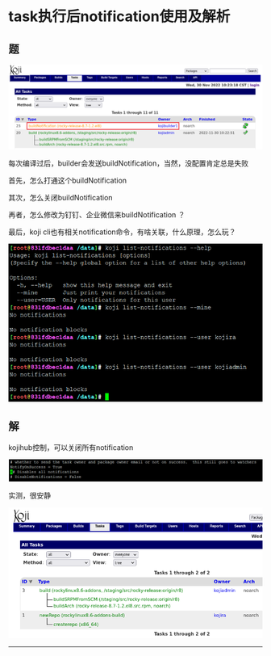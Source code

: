# task执行后notification使用及解析


## 题

![20221130_102402_87](image/20221130_102402_87.png)

每次编译过后，builder会发送buildNotification，当然，没配置肯定总是失败


首先，怎么打通这个buildNotification

其次，怎么关闭buildNotification

再者，怎么修改为钉钉、企业微信来buildNotification ？


最后，koji cli也有相关notification命令，有啥关联，什么原理，怎么玩？

![20221127_082505_69](image/20221127_082505_69.png)


## 解


kojihub控制，可以关闭所有notification

![20221130_103811_95](image/20221130_103811_95.png)

实测，很安静

![20221130_105631_84](image/20221130_105631_84.png)



























---
